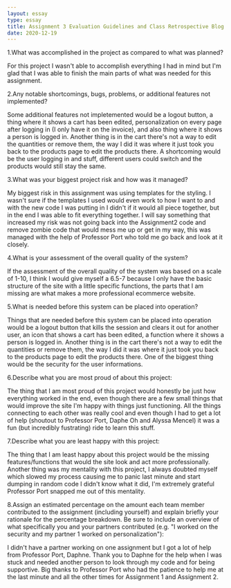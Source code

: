 ```yaml
---
layout: essay
type: essay
title: Assignment 3 Evaluation Guidelines and Class Retrospective Blog
date: 2020-12-19
---
```

1.What was accomplished in the project as compared to what was planned?

For this project I wasn't able to accomplish everything I had in mind but I'm glad that I was able to finish the main parts of what was needed for this assignment. 

2.Any notable shortcomings, bugs, problems, or additional features not implemented?

Some additional features not impletemented would be a logout button, a thing where it shows a cart has been edited, personalization on every page after logging in (I only have it on the invoice), and also thing where it shows a person is logged in. Another thing is in the cart there's not a way to edit the quantities or remove them, the way I did it was where it just took you back to the products page to edit the products there. A shortcoming would be the user logging in and stuff, different users could switch and the products would still stay the same.

3.What was your biggest project risk and how was it managed?

My biggest risk in this assignment was using templates for the styling. I wasn't sure if the templates I used would even work to how I want to and with the new code I was putting in I didn't if it would all piece together, but in the end I was able to fit everything together. I will say something that increased my risk was not going back into the Assignment2 code and remove zombie code that would mess me up or get in my way, this was managed with the help of Professor Port who told me go back and look at it closely.

4.What is your assessment of the overall quality of the system?

If the assessment of the overall quality of the system was based on a scale of 1-10, I think I would give myself a 6.5-7 because I only have the basic structure of the site with a little specific functions, the parts that I am missing are what makes a more professional ecommerce website.

5.What is needed before this system can be placed into operation?

Things that are needed before this system can be placed into operation would be a logout button that kills the session and clears it out for another user, an icon that shows a cart has been edited, a function where it shows a person is logged in. Another thing is in the cart there's not a way to edit the quantities or remove them, the way I did it was where it just took you back to the products page to edit the products there. One of the biggest thing would be the security for the user informations.

6.Describe what you are most proud of about this project:

The thing that I am most proud of this project would honestly be just how everything worked in the end, even though there are a few small things that would improve the site I'm happy with things just functioning. All the things connecting to each other was really cool and even though I had to get a lot of help (shoutout to Professor Port, Daphe Oh and Alyssa Mencel) it was a fun (but incredibly fustrating) ride to learn this stuff.

7.Describe what you are least happy with this project:

The thing that I am least happy about this project would be the missing features/functions that would the site look and act more professionally. Another thing was my mentality with this project, I always doubted myself which slowed my process causing me to panic last minute and start dumping in random code I didn't know what it did, I'm extremely grateful Professor Port snapped me out of this mentality.

8.Assign an estimated percentage on the amount each team member contributed to the assignment (including yourself) and explain briefly your rationale for the percentage breakdown. Be sure to include an overview of what specifically you and your partners contributed (e.g. "I worked on the security and my partner 1 worked on personalization"):

I didn't have a partner working on one assignment but I got a lot of help from Professor Port, Daphne. Thank you to Daphne for the help when I was stuck and needed another person to look through my code and for being supportive. Big thanks to Professor Port who had the patience to help me at the last minute and all the other times for Assignment 1 and Assignment 2.
